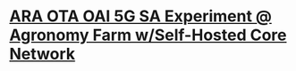 # [ARA OTA OAI 5G SA Experiment @ Agronomy Farm w/Self-Hosted Core Network](https://arawireless.readthedocs.io/en/latest/ara_experiments/araran_experiments/OAI_OTA_Outdoor.html#araran-experiment-oai-outdoor)
